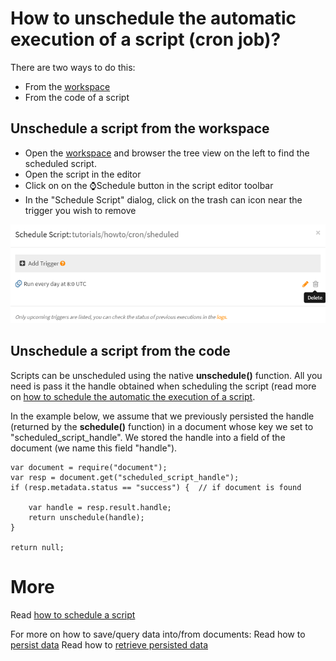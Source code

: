 # How to unschedule the automatic execution of a script (cron job)?

There are two ways to do this:

- From the [workspace](https://www.scriptr.io/workspace)
- From the code of a script

## Unschedule a script from the workspace

- Open the [workspace](https://www.scriptr.io/workspace) and browser the tree view on the left to find the scheduled script. 
- Open the script in the editor
- Click on on the ⌚Schedule button in the script editor toolbar
- In the "Schedule Script" dialog, click on the trash can icon near the trigger you wish to remove

![Remove trigger](./images/delete_trigger.png)

## Unschedule a script from the code

Scripts can be unscheduled using the native **unschedule()** function. All you need is pass it the handle obtained when scheduling the script (read more on [how to schedule the automatic the execution of a script](./create_cron_job.md). 

In the example below, we assume that we previously persisted the handle (returned by the **schedule()** function) in a document whose key we set to "scheduled_script_handle". We stored the handle into a field of the document (we name this field "handle").

```
var document = require("document");
var resp = document.get("scheduled_script_handle");
if (resp.metadata.status == "success") {  // if document is found
    
    var handle = resp.result.handle;
    return unschedule(handle); 
}

return null;
```
# More
Read [how to schedule a script](./create_cron_job.md)

For more on how to save/query data into/from documents:
Read how to [persist data](https://github.com/scriptrdotio/howto/blob/master/data/persist_data.md)
Read how to [retrieve persisted data](https://github.com/scriptrdotio/howto/blob/master/data/query_data.md)
